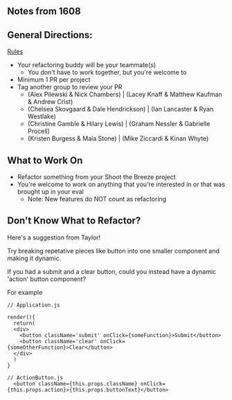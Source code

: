 ## Notes from 1608

## General Directions:

[Rules](https://github.com/turingschool/lesson_plans/blob/master/ruby_04-apis_and_scalability/js_refactor_tractor.md#homework)

- Your refactoring buddy will be your teammate(s)
  - You don't have to work together, but you're welcome to
- Minimum 1 PR per project
- Tag another group to review your PR
  - (Alex Pilewski & Nick Chambers) | (Lacey Knaff & Matthew Kaufman & Andrew Crist)
  - (Chelsea Skovgaard & Dale Hendrickson) | (Ian Lancaster & Ryan Westlake)
  - (Christine Gamble & Hilary Lewis) | (Graham Nessler & Gabrielle Procell)
  - (Kristen Burgess & Maia Stone) | (Mike Ziccardi & Kinan Whyte)

## What to Work On

- Refactor something from your Shoot the Breeze project
- You're welcome to work on anything that you're interested in or that was brought up in your eval
  - Note: New features do NOT count as refactoring
  
## Don't Know What to Refactor?

Here's a suggestion from Taylor!

Try breaking repetative pieces like button into one smaller component and making it dynamic.

If you had a submit and a clear button, could you instead have a dynamic 'action' button component?

For example

```
// Application.js

render(){
  return(
  <div>
    <button className='submit' onClick={someFunction}>Submit</button>
    <button className='clear' onClick={someOtherFunction}>Clear</button>
  </div>
  )
}
```

```
// ActionButton.js
  <button className={this.props.className} onClick={this.props.action}>{this.props.buttonText}</button>
```
